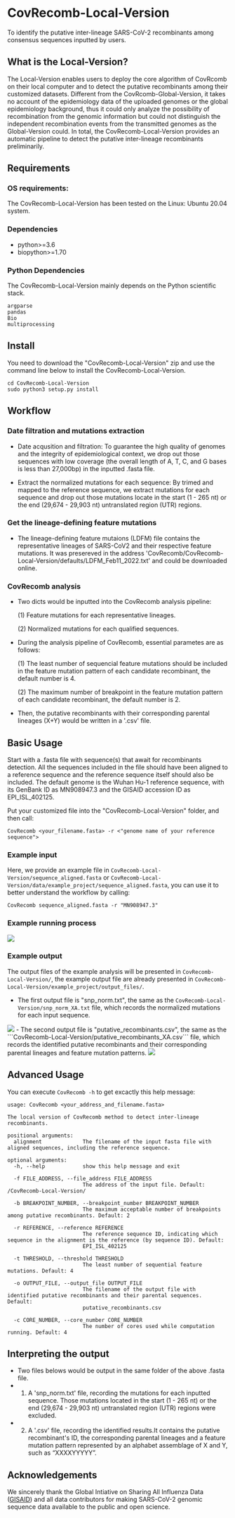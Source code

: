 # CovRecomb-Local-Version
To identify the putative inter-lineage SARS-CoV-2 recombinants among consensus sequences inputted by users.


## What is the Local-Version?
The Local-Version enables users to deploy the core algorithm of CovRcomb on their local computer and to detect the putative recombinants among their customized datasets. Different from the CovRcomb-Global-Version, it takes no account of the epidemiology data of the uploaded genomes or the global epidemiology background, thus it could only analyze the possibility of recombination from the genomic information but could not distinguish the independent recombination events from the transmitted genomes as the Global-Version could. In total, the CovRecomb-Local-Version provides an automatic pipeline to detect the putative inter-lineage recombinants preliminarily.


## Requirements

### OS requirements:
The CovRecomb-Local-Version has been tested on the Linux: Ubuntu 20.04 system.

### Dependencies
  - python>=3.6
  - biopython>=1.70

### Python Dependencies
The CovRecomb-Local-Version mainly depends on the Python scientific stack.
```
argparse
pandas
Bio
multiprocessing
```

## Install 
You need to download the "CovRecomb-Local-Version" zip and use the command line below to install the CovRecomb-Local-Version.

```
cd CovRecomb-Local-Version
sudo python3 setup.py install
```

## Workflow

### Date filtration and mutations extraction

- Date acqusition and filtration: To guarantee the high quality of genomes and the integrity of epidemiological context, we drop out those sequences with low coverage (the overall length of A, T, C, and G bases is less than 27,000bp) in the inputted .fasta file.

- Extract the normalized mutations for each sequence: By trimed and mapped to the reference sequence, we extract mutations for each sequence and drop out those mutations locate in the start (1 - 265 nt) or the end (29,674 - 29,903 nt) untranslated region (UTR) regions.

### Get the lineage-defining feature mutations

- The lineage-defining feature mutaions (LDFM) file contains the representative lineages of SARS-CoV2 and their respective feature mutations.
It was presereved in the address 'CovRecomb/CovRecomb-Local-Version/defaults/LDFM_Feb11_2022.txt' and could be downloaded online.

### CovRecomb analysis

- Two dicts would be inputted into the CovRecomb analysis pipeline:

    (1) Feature mutations for each representative lineages.

    (2) Normalized mutations for each qualified sequences.

- During the analysis pipeline of CovRecomb, essential parametes are as follows:

    (1) The least number of sequencial feature mutations should be included in the feature mutation pattern of each candidate recombinant, the default number is 4.

    (2) The maximum number of breakpoint in the feature mutation pattern of each candidate recombinant, the default number is 2.

- Then, the putative recombinants with their corresponding parental lineages (X+Y) would be written in a '.csv' file.


## Basic Usage
Start with a .fasta file with sequence(s) that await for recombinants detection. All the sequences included in the file should have been aligned to a reference sequence and the reference sequence itself should also be included. The default genome is the Wuhan Hu-1 reference sequence, with its GenBank ID as MN908947.3 and the GISAID accession ID as EPI_ISL_402125. 

Put your customized file into the  "CovRecomb-Local-Version" folder, and then call:
```
CovRecomb <your_filename.fasta> -r <"genome name of your reference sequence">
```

### Example input
Here, we provide an example file in ```CovRecomb-Local-Version/sequence_aligned.fasta``` or ```CovRecomb-Local-Version/data/example_project/sequence_aligned.fasta```, you can use it to better understand the workflow by calling:
```
CovRecomb sequence_aligned.fasta -r "MN908947.3"
```

### Example running process
<img src="img/running_process.png" />

### Example output
The output files of the example analysis will be presented in ```CovRecomb-Local-Version/```, the example output file are already presented in ```CovRecomb-Local-Version/example_project/output_files/```.
- The first output file is "snp_norm.txt", the same as the ```CovRecomb-Local-Version/snp_norm_XA.txt``` file, which records the normalized mutations for each input sequence.
<img src="img/snp_norm.png" />
- The second output file is "putative_recombinants.csv", the same as the ```CovRecomb-Local-Version/putative_recombinants_XA.csv``` file, which records the identified putative recombinants and their corresponding parental lineages and feature mutation patterns.
<img src="img/putative_recombinants.png" />


## Advanced Usage
You can execute ```CovRecomb -h``` to get excactly this help message:
```
usage: CovRecomb <your_address_and_filename.fasta>

The local version of CovRecomb method to detect inter-lineage recombinants.

positional arguments:
  alignment             The filename of the input fasta file with aligned sequences, including the reference sequence.

optional arguments:
  -h, --help            show this help message and exit

  -f FILE_ADDRESS, --file_address FILE_ADDRESS
                        The address of the input file. Default: /CovRecomb-Local-Version/

  -b BREAKPOINT_NUMBER, --breakpoint_number BREAKPOINT_NUMBER
                        The maximum acceptable number of breakpoints among putative recombinants. Default: 2

  -r REFERENCE, --reference REFERENCE
                        The reference sequence ID, indicating which sequence in the alignment is the reference (by sequence ID). Default:
                        EPI_ISL_402125

  -t THRESHOLD, --threshold THRESHOLD
                        The least number of sequential feature mutations. Default: 4

  -o OUTPUT_FILE, --output_file OUTPUT_FILE
                        The filename of the output file with identified putative recombinants and their parental sequences. Default:
                        putative_recombinants.csv
                        
  -c CORE_NUMBER, --core_number CORE_NUMBER
                        The number of cores used while computation running. Default: 4
```


## Interpreting the output
- Two files belows would be output in the same folder of the above .fasta file.
- 1. A 'snp_norm.txt' file, recording the mutations for each inputted sequence. Those mutations located in the start (1 - 265 nt) or the end (29,674 - 29,903 nt) untranslated region (UTR) regions were excluded.
- 2. A '.csv' file, recording the identified results.It contains the putative recombinant's ID, the corresponding parental lineages and a feature mutation pattern represented by an alphabet assemblage of X and Y, such as “XXXXYYYYY”.


## Acknowledgements
We sincerely thank the Global Intiative on Sharing All Influenza Data ([GISAID](https://www.gisaid.org/)) and all data contributors for making SARS-CoV-2 genomic sequence data available to the public and open science.